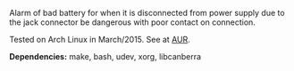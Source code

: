 Alarm of bad battery for when it is disconnected from power supply due to the jack connector be dangerous with poor contact on connection.

Tested on Arch Linux in March/2015. See at [AUR](http://aur.archlinux.org).

**Dependencies:** make, bash, udev, xorg, libcanberra